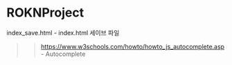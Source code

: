 # ROKNProject

index_save.html - index.html 세이브 파일
>> https://www.w3schools.com/howto/howto_js_autocomplete.asp - Autocomplete 

